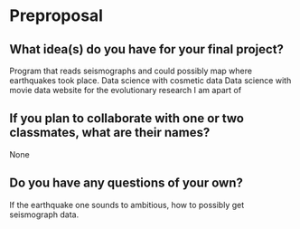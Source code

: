 # Preproposal

## What idea(s) do you have for your final project?

Program that reads seismographs and could possibly map where earthquakes took place.
Data science with cosmetic data
Data science with movie data
website for the evolutionary research I am apart of

## If you plan to collaborate with one or two classmates, what are their names?

None

## Do you have any questions of your own?

If the earthquake one sounds to ambitious, how to possibly get seismograph data. 
